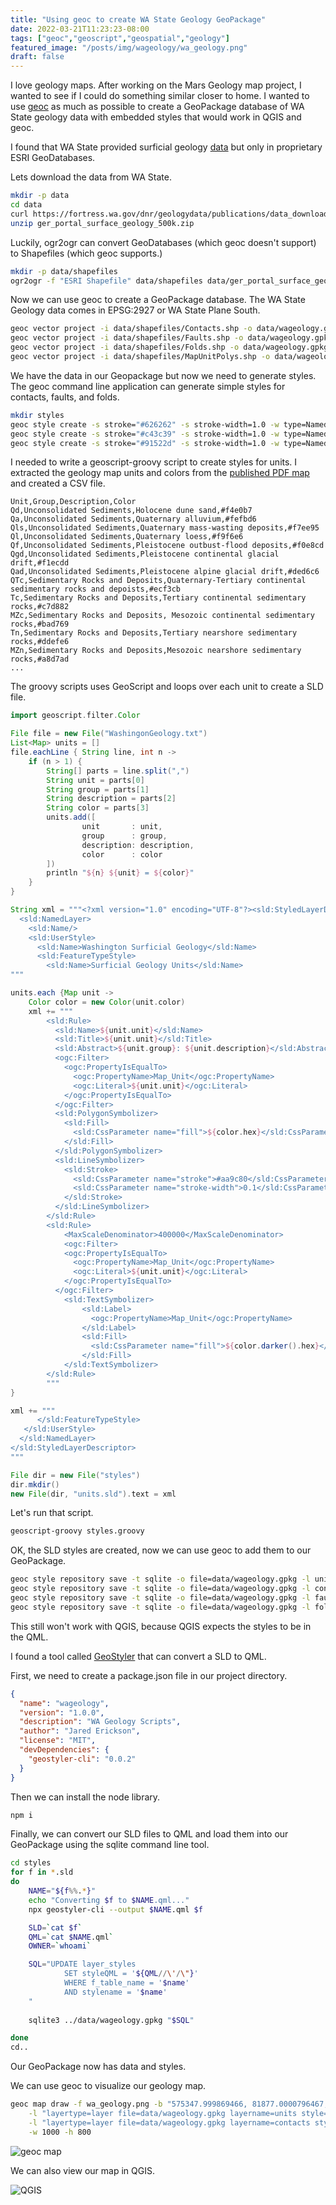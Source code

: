 ```yaml
---
title: "Using geoc to create WA State Geology GeoPackage"
date: 2022-03-21T11:23:23-08:00
tags: ["geoc","geoscript","geospatial","geology"]
featured_image: "/posts/img/wageology/wa_geology.png"
draft: false
---
```

 
I love geology maps.  After working on the Mars Geology map project, I wanted to see if I could do something similar closer to home.  I wanted to use [geoc](https://github.com/jericks/geoc) as much as possible to create a GeoPackage database of WA State geology data with embedded styles that would work in QGIS and geoc.

<!--more-->

I found that WA State provided surficial geology [data](https://www.dnr.wa.gov/programs-and-services/geology/publications-and-data/gis-data-and-databases) but only in proprietary ESRI GeoDatabases. 

Lets download the data from WA State.

```bash
mkdir -p data
cd data
curl https://fortress.wa.gov/dnr/geologydata/publications/data_download/ger_portal_surface_geology_500k.zip --output ger_portal_surface_geology_500k.zip
unzip ger_portal_surface_geology_500k.zip
```

Luckily, ogr2ogr can convert GeoDatabases (which geoc doesn't support) to Shapefiles (which geoc supports.)

```bash
mkdir -p data/shapefiles
ogr2ogr -f "ESRI Shapefile" data/shapefiles data/ger_portal_surface_geology_500k/WGS_Surface_Geology_500k.gdb
```

Now we can use geoc to create a GeoPackage database.  The WA State Geology data comes in EPSG:2927 or WA State Plane South.

```bash
geoc vector project -i data/shapefiles/Contacts.shp -o data/wageology.gpkg -r contacts  -t "EPSG:2927" -s "EPSG:2927"
geoc vector project -i data/shapefiles/Faults.shp -o data/wageology.gpkg -r faults  -t "EPSG:2927" -s "EPSG:2927"
geoc vector project -i data/shapefiles/Folds.shp -o data/wageology.gpkg -r folds  -t "EPSG:2927" -s "EPSG:2927"
geoc vector project -i data/shapefiles/MapUnitPolys.shp -o data/wageology.gpkg -r units -t "EPSG:2927" -s "EPSG:2927"
```

We have the data in our Geopackage but now we need to generate styles.  The geoc command line application can generate simple styles
for contacts, faults, and folds.

```bash
mkdir styles
geoc style create -s stroke="#626262" -s stroke-width=1.0 -w type=NamedLayer > styles/contacts.sld
geoc style create -s stroke="#c43c39" -s stroke-width=1.0 -w type=NamedLayer > styles/faults.sld
geoc style create -s stroke="#91522d" -s stroke-width=1.0 -w type=NamedLayer > styles/folds.sld
```

I needed to write a geoscript-groovy script to create styles for units.  I extracted the geology map units and colors from the [published PDF map](https://www.dnr.wa.gov/Publications/ger_gm53_geol_map_washington_500k.zip) and created a CSV file.

```
Unit,Group,Description,Color
Qd,Unconsolidated Sediments,Holocene dune sand,#f4e0b7
Qa,Unconsolidated Sediments,Quaternary alluvium,#fefbd6
Qls,Unconsolidated Sediments,Quaternary mass-wasting deposits,#f7ee95
Ql,Unconsolidated Sediments,Quaternary loess,#f9f6e6
Qf,Unconsolidated Sediments,Pleistocene outbust-flood deposits,#f0e8cd
Qgd,Unconsolidated Sediments,Pleistocene continental glacial drift,#f1ecdd
Qad,Unconsolidated Sediments,Pleistocene alpine glacial drift,#ded6c6
QTc,Sedimentary Rocks and Deposits,Quaternary-Tertiary continental sedimentary rocks and depoists,#ecf3cb
Tc,Sedimentary Rocks and Deposits,Tertiary continental sedimentary rocks,#c7d882
MZc,Sedimentary Rocks and Deposits, Mesozoic continental sedimentary rocks,#bad769
Tn,Sedimentary Rocks and Deposits,Tertiary nearshore sedimentary rocks,#ddefe6
MZn,Sedimentary Rocks and Deposits,Mesozoic nearshore sedimentary rocks,#a8d7ad
...
```

The groovy scripts uses GeoScript and loops over each unit to create a SLD file.

```groovy
import geoscript.filter.Color

File file = new File("WashingonGeology.txt")
List<Map> units = []
file.eachLine { String line, int n ->
    if (n > 1) {
        String[] parts = line.split(",")
        String unit = parts[0]
        String group = parts[1]
        String description = parts[2]
        String color = parts[3]
        units.add([
                unit       : unit,
                group      : group,
                description: description,
                color      : color
        ])
        println "${n} ${unit} = ${color}"
    }
}

String xml = """<?xml version="1.0" encoding="UTF-8"?><sld:StyledLayerDescriptor xmlns="http://www.opengis.net/sld" xmlns:sld="http://www.opengis.net/sld" xmlns:gml="http://www.opengis.net/gml" xmlns:ogc="http://www.opengis.net/ogc" version="1.0.0">
  <sld:NamedLayer>
    <sld:Name/>
    <sld:UserStyle>
      <sld:Name>Washington Surficial Geology</sld:Name>
      <sld:FeatureTypeStyle>
        <sld:Name>Surficial Geology Units</sld:Name>
"""

units.each {Map unit ->
    Color color = new Color(unit.color)
    xml += """
        <sld:Rule>
          <sld:Name>${unit.unit}</sld:Name>
          <sld:Title>${unit.unit}</sld:Title>
          <sld:Abstract>${unit.group}: ${unit.description}</sld:Abstract>  
          <ogc:Filter>
            <ogc:PropertyIsEqualTo>
              <ogc:PropertyName>Map_Unit</ogc:PropertyName>
              <ogc:Literal>${unit.unit}</ogc:Literal>
            </ogc:PropertyIsEqualTo>
          </ogc:Filter>
          <sld:PolygonSymbolizer>
            <sld:Fill>
              <sld:CssParameter name="fill">${color.hex}</sld:CssParameter>
            </sld:Fill>
          </sld:PolygonSymbolizer>
          <sld:LineSymbolizer>
            <sld:Stroke>
              <sld:CssParameter name="stroke">#aa9c80</sld:CssParameter>
              <sld:CssParameter name="stroke-width">0.1</sld:CssParameter>
            </sld:Stroke>
          </sld:LineSymbolizer>
        </sld:Rule>
        <sld:Rule>
            <MaxScaleDenominator>400000</MaxScaleDenominator>
            <ogc:Filter>
            <ogc:PropertyIsEqualTo>
              <ogc:PropertyName>Map_Unit</ogc:PropertyName>
              <ogc:Literal>${unit.unit}</ogc:Literal>
            </ogc:PropertyIsEqualTo>
          </ogc:Filter>
            <sld:TextSymbolizer>
                <sld:Label>
                  <ogc:PropertyName>Map_Unit</ogc:PropertyName>
                </sld:Label>
                <sld:Fill>
                  <sld:CssParameter name="fill">${color.darker().hex}</sld:CssParameter>
                </sld:Fill>
            </sld:TextSymbolizer>
        </sld:Rule>
        """
}

xml += """
      </sld:FeatureTypeStyle>
   </sld:UserStyle>
  </sld:NamedLayer>   
</sld:StyledLayerDescriptor>  
"""

File dir = new File("styles")
dir.mkdir()
new File(dir, "units.sld").text = xml
```

Let's run that script.

```bash
geoscript-groovy styles.groovy
```

OK, the SLD styles are created, now we can use geoc to add them to our GeoPackage.

```bash
geoc style repository save -t sqlite -o file=data/wageology.gpkg -l units -s units -f styles/units.sld
geoc style repository save -t sqlite -o file=data/wageology.gpkg -l contacts -s contacts -f styles/contacts.sld
geoc style repository save -t sqlite -o file=data/wageology.gpkg -l faults -s faults -f styles/faults.sld
geoc style repository save -t sqlite -o file=data/wageology.gpkg -l folds -s folds -f styles/folds.sld
```

This still won't work with QGIS, because QGIS expects the styles to be in the QML.

I found a tool called [GeoStyler](https://geostyler.org/) that can convert a SLD to QML.

First, we need to create a package.json file in our project directory.

```json
{
  "name": "wageology",
  "version": "1.0.0",
  "description": "WA Geology Scripts",
  "author": "Jared Erickson",
  "license": "MIT",
  "devDependencies": {
    "geostyler-cli": "0.0.2"
  }
}
```

Then we can install the node library.

```bash
npm i
```

Finally, we can convert our SLD files to QML and load them into our GeoPackage using the sqlite command line tool.

```bash
cd styles
for f in *.sld
do
    NAME="${f%%.*}"
    echo "Converting $f to $NAME.qml..."
    npx geostyler-cli --output $NAME.qml $f

    SLD=`cat $f`
    QML=`cat $NAME.qml`
    OWNER=`whoami`

    SQL="UPDATE layer_styles
            SET styleQML = '${QML//\'/\"}'     
            WHERE f_table_name = '$name' 
            AND stylename = '$name'
    "
    
    sqlite3 ../data/wageology.gpkg "$SQL"

done
cd..
```

Our GeoPackage now has data and styles.  

We can use geoc to visualize our geology map.

```bash
geoc map draw -f wa_geology.png -b "575347.999869466, 81877.0000796467, 2551197.99993323, 1355563.99994464" \
    -l "layertype=layer file=data/wageology.gpkg layername=units style=styles/units.sld" \
    -l "layertype=layer file=data/wageology.gpkg layername=contacts style=styles/contacts.sld" \
    -w 1000 -h 800
```

![geoc map](/posts/img/wageology/wa_geology.png)

We can also view our map in QGIS.

![QGIS](/posts/img/wageology/wa_geology_qgis.png)